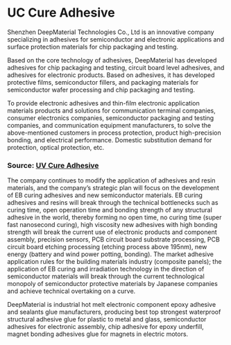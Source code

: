 # UC Cure Adhesive

Shenzhen DeepMaterial Technologies Co., Ltd is an innovative company specializing in adhesives for semiconductor and electronic applications and surface protection materials for chip packaging and testing.

Based on the core technology of adhesives, DeepMaterial has developed adhesives for chip packaging and testing, circuit board level adhesives, and adhesives for electronic products. Based on adhesives, it has developed protective films, semiconductor fillers, and packaging materials for semiconductor wafer processing and chip packaging and testing.

To provide electronic adhesives and thin-film electronic application materials products and solutions for communication terminal companies, consumer electronics companies, semiconductor packaging and testing companies, and communication equipment manufacturers, to solve the above-mentioned customers in process protection, product high-precision bonding, and electrical performance. Domestic substitution demand for protection, optical protection, etc.

### Source: [UV Cure Adhesive]([url](https://www.uvcureadhesive.com/))

The company continues to modify the application of adhesives and resin materials, and the company’s strategic plan will focus on the development of EB curing adhesives and new semiconductor materials. EB curing adhesives and resins will break through the technical bottlenecks such as curing time, open operation time and bonding strength of any structural adhesive in the world, thereby forming no open time, no curing time (super fast nanosecond curing), high viscosity new adhesives with high bonding strength will break the current use of electronic products and component assembly, precision sensors, PCB circuit board substrate processing, PCB circuit board etching processing (etching process above 195nm), new energy (battery and wind power potting, bonding). The market adhesive application rules for the building materials industry (composite panels); the application of EB curing and irradiation technology in the direction of semiconductor materials will break through the current technological monopoly of semiconductor protective materials by Japanese companies and achieve technical overtaking on a curve.

DeepMaterial is industrial hot melt electronic component epoxy adhesive and sealants glue manufacturers, producing best top strongest waterproof structural adhesive glue for plastic to metal and glass, semiconductor adhesives for electronic assembly, chip adhesive for epoxy underfill, magnet bonding adhesives glue for magnets in electric motors.
